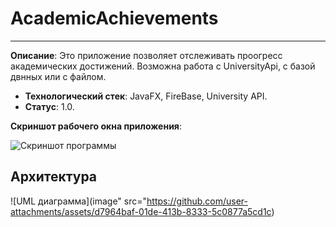 # AcademicAchievements
----------------
**Описание**:  Это приложение позволяет отслеживать проогресс академических достижений. Возможна работа с UniversityApi, с базой двнных или с файлом.
 - **Технологический стек**: JavaFX, FireBase, University API.
 - **Статус**:  1.0.

**Скриншот рабочего окна приложения**:

![Скриншот программы](https://github.com/user-attachments/assets/57245bc9-f49a-4c99-b6c7-6ccffbab44fc)

## Архитектура
![UML диаграмма](image" src="https://github.com/user-attachments/assets/d7964baf-01de-413b-8333-5c0877a5cd1c)

